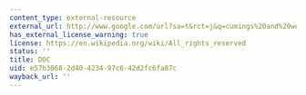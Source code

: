 ```yaml
---
content_type: external-resource
external_url: http://www.google.com/url?sa=t&rct=j&q=cumings%20and%20weathersby%3A%20an%20exchange%20on%20korean%20war%20origins&source=web&cd=9&ved=0CE8QFjAI&url=http%3A%2F%2Fwww.morris.umn.edu%2F~joos%2Fus%2FReadings%2F2_US%2520in%2520NE%2520Asia%2FCumings%2520and%2520Weathersby.doc&ei=ex1wT-2HJcL5rAf_lPmgDg&usg=AFQjCNGeblnCXwTsJW_nb7YeMdvfoWO7Fg
has_external_license_warning: true
license: https://en.wikipedia.org/wiki/All_rights_reserved
status: ''
title: DOC
uid: e57b3068-2d40-4234-97c6-42d2fc6fa87c
wayback_url: ''
---
```

